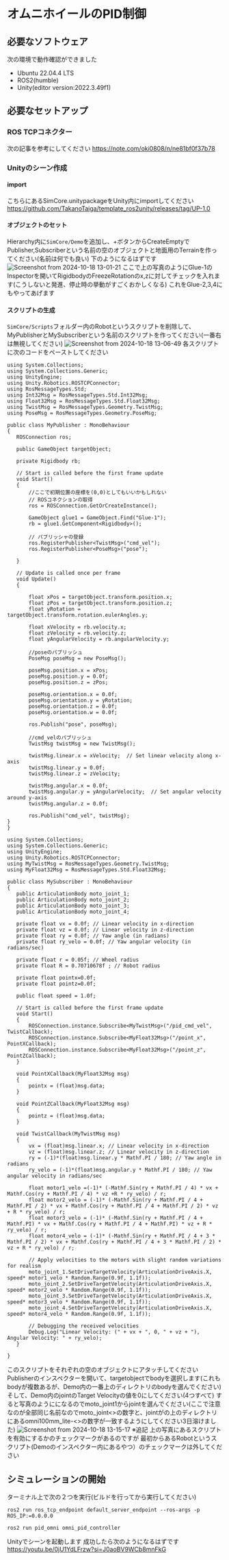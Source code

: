 # オムニホイールのPID制御
## 必要なソフトウェア
次の環境で動作確認ができました
- Ubuntu 22.04.4 LTS
- ROS2(humble)
- Unity(editor version:2022.3.49f1)
## 必要なセットアップ
### ROS TCPコネクター
次の記事を参考にしてください
https://note.com/oki0808/n/ne81bf0f37b78
### Unityのシーン作成
#### import
こちらにあるSimCore.unitypackageをUnity内にimportしてください
https://github.com/TakanoTaiga/template_ros2unity/releases/tag/UP-1.0
#### オブジェクトのセット
Hierarchy内に`SimCore/Demo`を追加し、+ボタンからCreateEmptyでPublisher,Subscriberという名前の空のオブジェクトと地面用のTerrainを作ってください(名前は何でも良い)
下のようになるはずです
![Screenshot from 2024-10-18 13-01-21](https://github.com/user-attachments/assets/fef01611-df82-422f-ac8b-84ff2b274a8f)
ここで上の写真のようにGlue-1のInspectorを開いてRigidbodyのFreezeRotationのx,zに対してチェックを入れます(こうしないと発進、停止時の挙動がすごくおかしくなる)
これをGlue-2,3,4にもやってあげます
#### スクリプトの生成
`SimCore/Scripts`フォルダー内のRobotというスクリプトを削除して、MyPublisherとMySubscriberという名前のスクリプトを作ってください(一番右は無視してください)
![Screenshot from 2024-10-18 13-06-49](https://github.com/user-attachments/assets/e3e0cbb6-8f31-429f-95a5-d22b2192c58d)
各スクリプトに次のコードをペーストしてください
 ```MyPublisher
using System.Collections;
using System.Collections.Generic;
using UnityEngine;
using Unity.Robotics.ROSTCPConnector;
using RosMessageTypes.Std;
using Int32Msg = RosMessageTypes.Std.Int32Msg;
using Float32Msg = RosMessageTypes.Std.Float32Msg;
using TwistMsg = RosMessageTypes.Geometry.TwistMsg;
using PoseMsg = RosMessageTypes.Geometry.PoseMsg;

public class MyPublisher : MonoBehaviour
{
    ROSConnection ros;

    public GameObject targetObject;

    private Rigidbody rb;

    // Start is called before the first frame update
    void Start()
    {
        //ここで初期位置の座標を(0,0)としてもいいかもしれない
        // ROSコネクションの取得
        ros = ROSConnection.GetOrCreateInstance();

        GameObject glue1 = GameObject.Find("Glue-1");
        rb = glue1.GetComponent<Rigidbody>();

        // パブリッシャの登録
        ros.RegisterPublisher<TwistMsg>("cmd_vel");
        ros.RegisterPublisher<PoseMsg>("pose");
        
    }

    // Update is called once per frame
    void Update()
    {

        float xPos = targetObject.transform.position.x;
        float zPos = targetObject.transform.position.z;
        float yRotation = targetObject.transform.rotation.eulerAngles.y;

        float xVelocity = rb.velocity.x;
        float zVelocity = rb.velocity.z;
        float yAngularVelocity = rb.angularVelocity.y;

        //poseのパブリッシュ
        PoseMsg poseMsg = new PoseMsg();

        poseMsg.position.x = xPos; 
        poseMsg.position.y = 0.0f;
        poseMsg.position.z = zPos;

        poseMsg.orientation.x = 0.0f;
        poseMsg.orientation.y = yRotation;  
        poseMsg.orientation.z = 0.0f;
        poseMsg.orientation.w = 0.0f;
        
        ros.Publish("pose", poseMsg); 

        //cmd_velのパブリッシュ
        TwistMsg twistMsg = new TwistMsg();

        twistMsg.linear.x = xVelocity;  // Set linear velocity along x-axis
        twistMsg.linear.y = 0.0f;
        twistMsg.linear.z = zVelocity;

        twistMsg.angular.x = 0.0f;
        twistMsg.angular.y = yAngularVelocity;  // Set angular velocity around y-axis
        twistMsg.angular.z = 0.0f;
        
        ros.Publish("cmd_vel", twistMsg); 
}
}
 ```
 ```MySubscriber
using System.Collections;
using System.Collections.Generic;
using UnityEngine;
using Unity.Robotics.ROSTCPConnector;
using MyTwistMsg = RosMessageTypes.Geometry.TwistMsg; 
using MyFloat32Msg = RosMessageTypes.Std.Float32Msg;

public class MySubscriber : MonoBehaviour
{
    public ArticulationBody moto_joint_1;
    public ArticulationBody moto_joint_2;
    public ArticulationBody moto_joint_3;
    public ArticulationBody moto_joint_4;

    private float vx = 0.0f; // Linear velocity in x-direction
    private float vz = 0.0f; // Linear velocity in z-direction
    private float ry = 0.0f; // Yaw angle (in radians)
    private float ry_velo = 0.0f; // Yaw angular velocity (in radians/sec)

    private float r = 0.05f; // Wheel radius
    private float R = 0.70710678f ; // Robot radius

    private float pointx=0.0f;
    private float pointz=0.0f;
    
    public float speed = 1.0f;

    // Start is called before the first frame update
    void Start()
    {
        ROSConnection.instance.Subscribe<MyTwistMsg>("/pid_cmd_vel", TwistCallback);
        ROSConnection.instance.Subscribe<MyFloat32Msg>("/point_x", PointXCallback);
        ROSConnection.instance.Subscribe<MyFloat32Msg>("/point_z", PointZCallback);
    }
    
    void PointXCallback(MyFloat32Msg msg)
    {
        pointx = (float)msg.data;
    }

    void PointZCallback(MyFloat32Msg msg)
    {
        pointz = (float)msg.data;
    }

    void TwistCallback(MyTwistMsg msg)
    {
        vx = (float)msg.linear.x; // Linear velocity in x-direction
        vz = (float)msg.linear.z; // Linear velocity in z-direction
        ry = (-1)*(float)msg.linear.y * Mathf.PI / 180; // Yaw angle in radians
        ry_velo = (-1)*(float)msg.angular.y * Mathf.PI / 180; // Yaw angular velocity in radians/sec

        float motor1_velo =(-1)* (-Mathf.Sin(ry + Mathf.PI / 4) * vx + Mathf.Cos(ry + Mathf.PI / 4) * vz +R * ry_velo) / r;
        float motor2_velo = (-1)* (-Mathf.Sin(ry + Mathf.PI / 4 + Mathf.PI / 2) * vx + Mathf.Cos(ry + Mathf.PI / 4 + Mathf.PI / 2) * vz + R * ry_velo) / r;
        float motor3_velo = (-1)* (-Mathf.Sin(ry + Mathf.PI / 4 + Mathf.PI) * vx + Mathf.Cos(ry + Mathf.PI / 4 + Mathf.PI) * vz + R * ry_velo) / r;
        float motor4_velo = (-1)* (-Mathf.Sin(ry + Mathf.PI / 4 + 3 * Mathf.PI / 2) * vx + Mathf.Cos(ry + Mathf.PI / 4 + 3 * Mathf.PI / 2) * vz + R * ry_velo) / r;

        // Apply velocities to the motors with slight random variations for realism
        moto_joint_1.SetDriveTargetVelocity(ArticulationDriveAxis.X, speed* motor1_velo * Random.Range(0.9f, 1.1f));
        moto_joint_2.SetDriveTargetVelocity(ArticulationDriveAxis.X, speed* motor2_velo * Random.Range(0.9f, 1.1f));
        moto_joint_3.SetDriveTargetVelocity(ArticulationDriveAxis.X, speed* motor3_velo * Random.Range(0.9f, 1.1f));
        moto_joint_4.SetDriveTargetVelocity(ArticulationDriveAxis.X, speed* motor4_velo * Random.Range(0.9f, 1.1f));

        // Debugging the received velocities
        Debug.Log("Linear Velocity: (" + vx + ", 0, " + vz + "), Angular Velocity: " + ry_velo);
    }

}
```
このスクリプトをそれぞれの空のオブジェクトにアタッチしてください Publisherのインスペクターを開いて、targetobjectでbodyを選択します(これもbodyが複数あるが、Demo内の一番上のディレクトリのbodyを選んでください) 
そして、Demo内のjointのTarget Velocityの値を0にしてください(4つすべて)
すると写真のようにになるのでmoto_joint1からjointを選んでください(ここで注意なのが全部同じ名前なのでmoto_joint<>の数字と、jointがの上のディレクトリにあるomni100mm_lite-<>の数字が一致するようにしてください3日溶けました)
![Screenshot from 2024-10-18 13-15-17](https://github.com/user-attachments/assets/da21b364-469f-4566-9c11-7f1e2526fa3d)
※追記 上の写真にあるスクリプトを有効にするかのチェックマークがあるのですが 最初からあるRobotというスクリプト(Demoのインスペクター内にあるやつ）のチェックマークは外してください
## シミュレーションの開始
ターミナル上で次の２つを実行(ビルドを行ってから実行してください)
```
ros2 run ros_tcp_endpoint default_server_endpoint --ros-args -p ROS_IP:=0.0.0.0
```
```
ros2 run pid_omni omni_pid_controller
```
Unityでシーンを起動します 成功したら次のようになるはずです
https://youtu.be/0jU1YdLFrzw?si=J0aoBV9WCb8mnFkG
